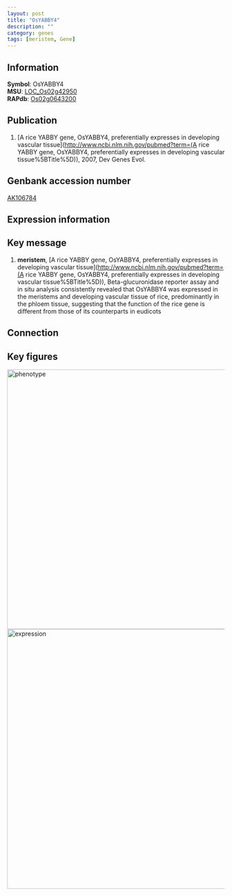 ```yaml
---
layout: post
title: "OsYABBY4"
description: ""
category: genes
tags: [meristem, Gene]
---
```


## Information
__Symbol__: OsYABBY4  
__MSU__: [LOC_Os02g42950](http://rice.plantbiology.msu.edu/cgi-bin/ORF_infopage.cgi?orf=LOC_Os02g42950)  
__RAPdb__: [Os02g0643200](http://rapdb.dna.affrc.go.jp/viewer/gbrowse_details/irgsp1?name=Os02g0643200)  

## Publication
1. [A rice YABBY gene, OsYABBY4, preferentially expresses in developing vascular tissue](http://www.ncbi.nlm.nih.gov/pubmed?term=(A rice YABBY gene, OsYABBY4, preferentially expresses in developing vascular tissue%5BTitle%5D)), 2007, Dev Genes Evol.

## Genbank accession number
[AK106784](http://www.ncbi.nlm.nih.gov/nuccore/AK106784)

## Expression information

## Key message
1. __meristem__, [A rice YABBY gene, OsYABBY4, preferentially expresses in developing vascular tissue](http://www.ncbi.nlm.nih.gov/pubmed?term=(A rice YABBY gene, OsYABBY4, preferentially expresses in developing vascular tissue%5BTitle%5D)),  Beta-glucuronidase reporter assay and in situ analysis consistently revealed that OsYABBY4 was expressed in the meristems and developing vascular tissue of rice, predominantly in the phloem tissue, suggesting that the function of the rice gene is different from those of its counterparts in eudicots

## Connection

## Key figures
<img src="http://ricencode.github.io/images/OsYABBY4.pheno.png" alt="phenotype"  style="width: 600px;"/>

<img src="http://ricencode.github.io/images/OsYABBY4.exp.png" alt="expression"  style="width: 600px;"/>


